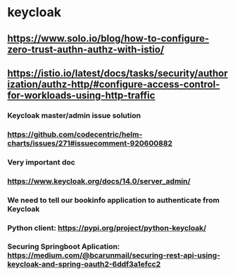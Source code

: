 # keycloak

## https://www.solo.io/blog/how-to-configure-zero-trust-authn-authz-with-istio/

## https://istio.io/latest/docs/tasks/security/authorization/authz-http/#configure-access-control-for-workloads-using-http-traffic



### Keycloak master/admin issue solution
### https://github.com/codecentric/helm-charts/issues/271#issuecomment-920600882

### Very important doc
### https://www.keycloak.org/docs/14.0/server_admin/

### We need to tell our bookinfo application to authenticate from Keycloak

### Python client: https://pypi.org/project/python-keycloak/

### Securing Springboot Aplication: https://medium.com/@bcarunmail/securing-rest-api-using-keycloak-and-spring-oauth2-6ddf3a1efcc2
